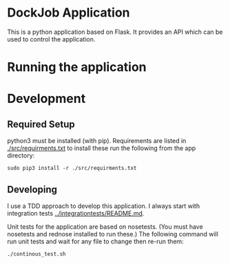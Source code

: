 # DockJob Application

This is a python application based on Flask. It provides an API which can be used to control the application.

# Running the application


# Development

## Required Setup

python3 must be installed (with pip).
Requirements are listed in [./src/requirments.txt](./src/requirments.txt) to install these run the following from the app directory:
````
sudo pip3 install -r ./src/requirments.txt
````

## Developing

I use a TDD approach to develop this application. I always start with integration tests [../integrationtests/README.md](../integrationtests/README.md).

Unit tests for the application are based on nosetests. (You must have nosetests and rednose installed to run these.)
The following command will run unit tests and wait for any file to change then re-run them:
````
./continous_test.sh
````

